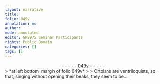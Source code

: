 ```yaml
---
layout: narrative
title: 
folio: 049v
annotation: no
author:
mode: annotated
editor: GR8975 Seminar Participants
rights: Public Domain
categories: []
tags: []
---
```


 <div class="folio" align="center">- - - - - <a href="http://gallica.bnf.fr/ark:/12148/btv1b10500001g/f104.image" target="_blank">049v</a> - - - - - </div> 
> *at left bottom  margin of folio 049v*
> 
> Ortolans are ventriloquists, so that, singing without opening their beaks, they seem to be...
 